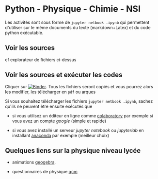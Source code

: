# Python - Physique - Chimie - NSI

Les activités sont sous forme de `jupyter netbook .ipynb` qui permettent d'utiliser sur le même documents
du texte (markdown+Latex) et du code python exécutable. 

## Voir les sources

cf explorateur de fichiers ci-dessus

## Voir les sources et exécuter les codes

Cliquer sur [![Binder](https://mybinder.org/badge_logo.svg)](https://mybinder.org/v2/gh/fgachelin/physique-python.git/master). 
Tous les fichiers seront copiés et vous pourrez alors les modifier, les télécharger en `pdf` ou arques

Si vous souhaitez télécharger les fichiers `jupyter netbook .ipynb`, sachez qu'ils ne peuvent être ensuite exécutés que 

* si vous utilisez un éditeur en ligne comme [colaboratory](https://colab.research.google.com/notebooks/intro.ipynb) par exemple si vous avez un compte *google* (simple et rapide)

* si vous avez installé un serveur *jupyter notebook* ou *jupyterlab* en installant 
[anaconda](https://www.anaconda.com/products/individual) par exemple (meilleur choix)

## Quelques liens sur la physique niveau lycée

* animations [geogebra](https://www.geogebra.org/u/fgachelin).

* questionnaires de physique [qcm]()

